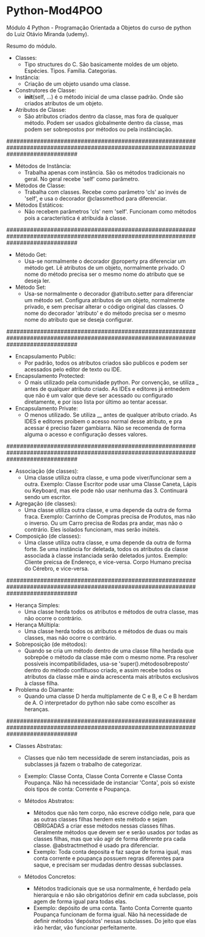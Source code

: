 # Python-Mod4POO
Módulo 4 Python - Programação Orientada a Objetos do curso de python do Luiz Otávio Miranda (udemy).

Resumo do módulo.

- Classes:
    - Tipo structures do C. São basicamente moldes de um objeto. Espécies. Tipos. Família. Categorias.
- Instância:
    - Criação de um objeto usando uma classe.
- Construtores de Classe:
    - __init__(self, ...) é o método inicial de uma classe padrão. Onde são criados atributos de um objeto.
- Atributos de Classe:
    - São atributos criados dentro da classe, mas fora de qualquer método. Podem ser usados globalmente dentro da classe, mas podem ser sobrepostos por métodos ou pela instânciação.

#####################################################################################################################################

- Métodos de Instância:
    - Trabalha apenas com instância. São os métodos tradicionais no geral. No geral recebe 'self' como parâmetro.
- Métodos de Classe:
    - Trabalha com classes. Recebe como parâmetro 'cls' ao invés de 'self', e usa o decorador @classmethod para diferenciar.
- Métodos Estáticos:
    - Não recebem parâmetros 'cls' nem 'self'. Funcionam como métodos pois a característica é atribuida à classe.

#####################################################################################################################################

- Método Get:
    - Usa-se normalmente o decorador @property pra diferenciar um método get. Lê atributos de um objeto, normalmente privado. O nome do método precisa ser o mesmo nome do atributo que se deseja ler.
- Método Set:
    - Usa-se normalmente o decorador @atributo.setter para diferenciar um método set. Configura atributos de um objeto, normalmente privado, e sem precisar alterar o código original das classes. O nome do decorador 'atributo' e do método precisa ser o mesmo nome do atributo que se deseja configurar.

#####################################################################################################################################

- Encapsulamento Public:
    - Por padrão, todos os atributos criados são publicos e podem ser acessados pelo editor de texto ou IDE.
- Encapsulamento Protected:
    - O mais utilizado pela comunidade python. Por convenção, se utiliza _ antes de qualquer atributo criado. As IDEs e editores já entnedem que não é um valor que deve ser acessado ou configurado diretamente, e por isso lista por último ao tentar acessar.
- Encapsulamento Private:
    - O menos utilizado. Se utiliza __ antes de qualquer atributo criado. As IDES e editores proibem o acesso normal desse atributo, e pra acessar é preciso fazer gambiarra. Não se recomenda de forma alguma o acesso e configuração desses valores.

#####################################################################################################################################

- Associação (de classes):
    - Uma classe utiliza outra classe, e uma pode viver/funcionar sem a outra. Exemplo: Classe Escritor pode usar uma Classe Caneta, Lápis ou Keyboard, mas ele pode não usar nenhuma das 3. Continuará sendo um escritor.
- Agregação (de classes):
    - Uma classe utiliza outra classe, e uma depende da outra de forma fraca. Exemplo: Carrinho de Compras precisa de Produtos, mas não o inverso. Ou um Carro precisa de Rodas pra andar, mas não o contrário. Eles isolados funcionam, mas serão inúteis.
- Composição (de classes):
    - Uma classe utiliza outra classe, e uma depende da outra de forma forte. Se uma instância for deletada, todos os atributos da classe associada à classe instanciada serão deletados juntos. Exemplo: Cliente preicsa de Endereço, e vice-versa. Corpo Humano precisa do Cérebro, e vice-versa.

#####################################################################################################################################

- Herança Simples:
    - Uma classe herda todos os atributos e métodos de outra classe, mas não ocorre o contrário.
- Herança Múltipla:
    - Uma classe herda todos os atributos e métodos de duas ou mais classes, mas não ocorre o contrário.
- Sobreposição (de métodos):
    - Quando se cria um método dentro de uma classe filha herdada que sobrepõe o método da classe mãe com o mesmo nome. Pra resolver possíveis incompatibilidades, usa-se 'super().métodosobreposto' dentro do método conflituoso criado, e assim recebe todos os atributos da classe mãe e ainda acrescenta mais atributos exclusivos à classe filha.
- Problema do Diamante:
    - Quando uma classe D herda multiplamente de C e B, e C e B herdam de A. O interpretador do python não sabe como escolher as heranças.

#####################################################################################################################################

- Classes Abstratas:
    - Classes que não tem necessidade de serem instanciadas, pois as subclasses já fazem o trabalho de categorizar.
    - Exemplo: Classe Conta, Classe Conta Corrente e Classe Conta Poupança. Não há necessidade de instanciar 'Conta', pois só existe dois tipos de conta: Corrente e Poupança.

    - Métodos Abstratos:
        - Métodos que não tem corpo, não escreve código nele, para que as outras classes filhas herdem este método e sejam OBRIGADAS a criar esse métodos nessas classes filhas. Geralmente métodos que devem ser e serão usados por todas as classes filhas, mas que vão agir de forma diferente pra cada classe. @abstractmethod é usado pra diferenciar.
        - Exemplo: Toda conta deposita e faz saque de forma igual, mas conta corrente e poupança possuem regras diferentes para saque, e precisam ser mudadas dentro dessas subclasses.

    - Métodos Concretos:
        - Métodos tradicionais que se usa normalmente, é herdado pela hierarquia e não são obrigatórios definir em cada subclasse, pois agem de forma igual para todas elas.
        - Exemplo: depósito de uma conta. Tanto Conta Corrente quanto Poupança funcionam de forma igual. Não há necessidade de definir métodos 'depósitos' nessas subclasses. Do jeito que elas irão herdar, vão funcionar perfeitamente.
